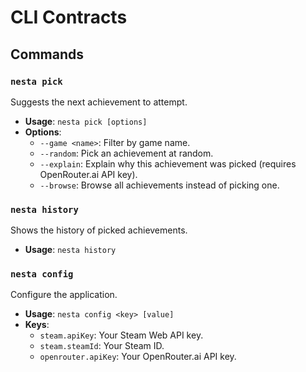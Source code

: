 # CLI Contracts

## Commands

### `nesta pick`

Suggests the next achievement to attempt.

- **Usage**: `nesta pick [options]`
- **Options**:
  - `--game <name>`: Filter by game name.
  - `--random`: Pick an achievement at random.
  - `--explain`: Explain why this achievement was picked (requires OpenRouter.ai API key).
  - `--browse`: Browse all achievements instead of picking one.

### `nesta history`

Shows the history of picked achievements.

- **Usage**: `nesta history`

### `nesta config`

Configure the application.

- **Usage**: `nesta config <key> [value]`
- **Keys**:
  - `steam.apiKey`: Your Steam Web API key.
  - `steam.steamId`: Your Steam ID.
  - `openrouter.apiKey`: Your OpenRouter.ai API key.
